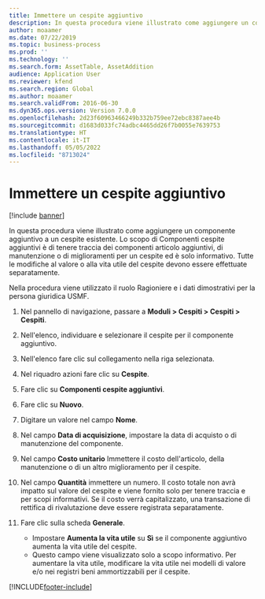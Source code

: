 ```yaml
---
title: Immettere un cespite aggiuntivo
description: In questa procedura viene illustrato come aggiungere un componente aggiuntivo a un cespite esistente.
author: moaamer
ms.date: 07/22/2019
ms.topic: business-process
ms.prod: ''
ms.technology: ''
ms.search.form: AssetTable, AssetAddition
audience: Application User
ms.reviewer: kfend
ms.search.region: Global
ms.author: moaamer
ms.search.validFrom: 2016-06-30
ms.dyn365.ops.version: Version 7.0.0
ms.openlocfilehash: 2d23f60963466249b332b759ee72ebc8387aee4b
ms.sourcegitcommit: d1683d033fc74adbc4465dd26f7b0055e7639753
ms.translationtype: HT
ms.contentlocale: it-IT
ms.lasthandoff: 05/05/2022
ms.locfileid: "8713024"
---
```

# <a name="enter-an-addition-to-a-fixed-asset"></a>Immettere un cespite aggiuntivo

[!include [banner](../../includes/banner.md)]

In questa procedura viene illustrato come aggiungere un componente aggiuntivo a un cespite esistente. Lo scopo di Componenti cespite aggiuntivi è di tenere traccia dei componenti articolo aggiuntivi, di manutenzione o di miglioramenti per un cespite ed è solo informativo. Tutte le modifiche al valore o alla vita utile del cespite devono essere effettuate separatamente.   

Nella procedura viene utilizzato il ruolo Ragioniere e i dati dimostrativi per la persona giuridica USMF.

1. Nel pannello di navigazione, passare a **Moduli > Cespiti > Cespiti > Cespiti**.
2. Nell'elenco, individuare e selezionare il cespite per il componente aggiuntivo.
3. Nell'elenco fare clic sul collegamento nella riga selezionata.
4. Nel riquadro azioni fare clic su **Cespite**.
5. Fare clic su **Componenti cespite aggiuntivi**.
6. Fare clic su **Nuovo**.
7. Digitare un valore nel campo **Nome**.
8. Nel campo **Data di acquisizione**, impostare la data di acquisto o di manutenzione del componente.
9. Nel campo **Costo unitario** Immettere il costo dell'articolo, della manutenzione o di un altro miglioramento per il cespite.
10. Nel campo **Quantità** immettere un numero. Il costo totale non avrà impatto sul valore del cespite e viene fornito solo per tenere traccia e per scopi informativi. Se il costo verrà capitalizzato, una transazione di rettifica di rivalutazione deve essere registrata separatamente.  
11. Fare clic sulla scheda **Generale**.

    * Impostare **Aumenta la vita utile** su **Sì** se il componente aggiuntivo aumenta la vita utile del cespite.  
    * Questo campo viene visualizzato solo a scopo informativo. Per aumentare la vita utile, modificare la vita utile nei modelli di valore e/o nei registri beni ammortizzabili per il cespite.  



[!INCLUDE[footer-include](../../../includes/footer-banner.md)]
